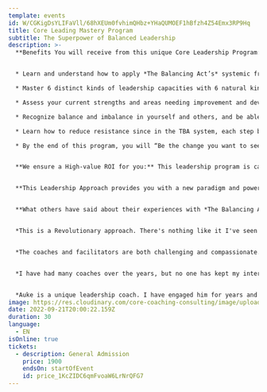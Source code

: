 ```yaml
---
template: events
id: W/CGKigDsYLIFaVll/68hXEUm0fvhimQHbz+YHaQUMOEF1hBfzh4Z54Emx3RP9Hq
title: Core Leading Mastery Program
subtitle: The Superpower of Balanced Leadership
description: >-
  **Benefits You will receive from this unique Core Leadership Program:** 


  * Learn and understand how to apply *The Balancing Act’s* systemic framework for leadership, a powerful 6-step pragmatic change process, for both your business and personal uses. 

  * Master 6 distinct kinds of leadership capacities with 6 natural kinds of intelligence, and learn how to use each one of them when it is an appropriate situation.

  * Assess your current strengths and areas needing improvement and develop specific goals to bridge the gap between where you are now to where you want to be.

  * Recognize balance and imbalance in yourself and others, and be able to shift from unease and disease to greater ease and effective behaviors

  * Learn how to reduce resistance since in the TBA system, each step builds on the last one.

  * By the end of this program, you will “Be the change you want to see”; you will have shifted your consciousness so you can solve the problems you’ve inherited and any you’ve helped to create.


  **We ensure a High-value ROI for you:** This leadership program is carefully designed for optimal learning and usefulness. It ensures the pragmatic application in the workplace of exciting learning over a 4-month period. The program mixes peer-group learning in 8 sessions + 3 one-on-one Executive Coaching sessions to tailor the program to your needs + 2 proprietary assessments to determine your individual leadership strengths and vulnerabilities + a follow-up bonus trouble-shooting session + just-in-time coaching for problems as they arise.


  **This Leadership Approach provides you with a new paradigm and powerful tools to navigate these challenging times:**  This program is designed for you if you are interested in becoming one of the “New Generation of Leaders” who have a strength of spirit, a deep sense of meaning, and purpose. Leaders who are willing to do their ongoing inner work and enjoy learning and growing. Leaders that believe that wherever they stand is the hub of their power and responsibility, that will help them navigate changing circumstances with a strong internal moral compass. Ultimately leaders who are individuals at their best, who also wish to more effectively serve others.


  **What others have said about their experiences with *The Balancing Act's* leadership approach:** 


  *This is a Revolutionary approach. There's nothing like it I've seen anywhere else. I'm still getting value, one year later, from the program I took.*


  *The coaches and facilitators are both challenging and compassionate. They combined inspiration with a no-excuses teaching style that made sure I got quick and lasting results.*


  *I have had many coaches over the years, but no one has kept my interest, built my confidence, and made sure I continued to grow as a leader as Sharon has.  And I have the promotions to prove it!*


  *Auke is a unique leadership coach. I have engaged him for years and he has not only brought me but also my whole company through tough times.*
image: https://res.cloudinary.com/core-coaching-consulting/image/upload/v1641913627/leadership_2_cropped_xrtuof.jpg
date: 2022-09-21T20:00:22.159Z
duration: 30
language:
  - EN
isOnline: true
tickets:
  - description: General Admission
    price: 1900
    endsOn: startOfEvent
    id: price_1KcZIDC6qmFvoaW6LrNrQFG7
---
```

